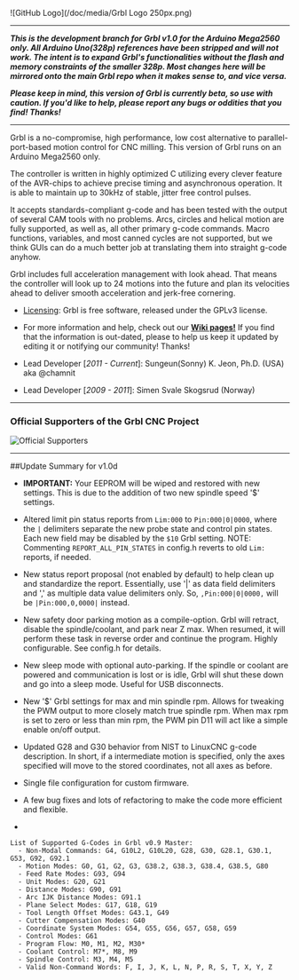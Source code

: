 ![GitHub Logo](/doc/media/Grbl Logo 250px.png)


***

_**This is the development branch for Grbl v1.0 for the Arduino Mega2560 only. All Arduino Uno(328p) references have been stripped and will not work. The intent is to expand Grbl's functionalities without the flash and memory constraints of the smaller 328p. Most changes here will be mirrored onto the main Grbl repo when it makes sense to, and vice versa.**_

_**Please keep in mind, this version of Grbl is currently beta, so use with caution. If you'd like to help, please report any bugs or oddities that you find! Thanks!**_

***

Grbl is a no-compromise, high performance, low cost alternative to parallel-port-based motion control for CNC milling. This version of Grbl runs on an Arduino Mega2560 only.

The controller is written in highly optimized C utilizing every clever feature of the AVR-chips to achieve precise timing and asynchronous operation. It is able to maintain up to 30kHz of stable, jitter free control pulses.

It accepts standards-compliant g-code and has been tested with the output of several CAM tools with no problems. Arcs, circles and helical motion are fully supported, as well as, all other primary g-code commands. Macro functions, variables, and most canned cycles are not supported, but we think GUIs can do a much better job at translating them into straight g-code anyhow.

Grbl includes full acceleration management with look ahead. That means the controller will look up to 24 motions into the future and plan its velocities ahead to deliver smooth acceleration and jerk-free cornering.

* [Licensing](https://github.com/grbl/grbl/wiki/Licensing): Grbl is free software, released under the GPLv3 license.

* For more information and help, check out our **[Wiki pages!](https://github.com/grbl/grbl/wiki)** If you find that the information is out-dated, please to help us keep it updated by editing it or notifying our community! Thanks!

* Lead Developer [_2011 - Current_]: Sungeun(Sonny) K. Jeon, Ph.D. (USA) aka @chamnit

* Lead Developer [_2009 - 2011_]: Simen Svale Skogsrud (Norway)

***

### Official Supporters of the Grbl CNC Project
![Official Supporters](https://dl.dropboxusercontent.com/u/2221997/Contributors.png)


***

##Update Summary for v1.0d
- **IMPORTANT:** Your EEPROM will be wiped and restored with new settings. This is due to the addition of two new spindle speed '$' settings.

- Altered limit pin status reports from `Lim:000` to `Pin:000|0|0000`, where the `|` delimiters separate the new probe state and control pin states. Each new field may be disabled by the `$10` Grbl setting. NOTE: Commenting `REPORT_ALL_PIN_STATES` in config.h reverts to old `Lim:` reports, if needed.

- New status report proposal (not enabled by default) to help clean up and standardize the report. Essentially, use '|' as data field delimiters and ',' as multiple data value delimiters only. So, `,Pin:000|0|0000,` will be `|Pin:000,0,0000|` instead.

- New safety door parking motion as a compile-option. Grbl will retract, disable the spindle/coolant, and park near Z max. When resumed, it will perform these task in reverse order and continue the program. Highly configurable. See config.h for details.

- New sleep mode with optional auto-parking. If the spindle or coolant are powered and communication is lost or is idle, Grbl will shut these down and go into a sleep mode. Useful for USB disconnects.

- New '$' Grbl settings for max and min spindle rpm. Allows for tweaking the PWM output to more closely match true spindle rpm. When max rpm is set to zero or less than min rpm, the PWM pin D11 will act like a simple enable on/off output.

- Updated G28 and G30 behavior from NIST to LinuxCNC g-code description. In short, if a intermediate motion is specified, only the axes specified will move to the stored coordinates, not all axes as before.

- Single file configuration for custom firmware.

- A few bug fixes and lots of refactoring to make the code more efficient and flexible.


-

``` 
List of Supported G-Codes in Grbl v0.9 Master:
  - Non-Modal Commands: G4, G10L2, G10L20, G28, G30, G28.1, G30.1, G53, G92, G92.1
  - Motion Modes: G0, G1, G2, G3, G38.2, G38.3, G38.4, G38.5, G80
  - Feed Rate Modes: G93, G94
  - Unit Modes: G20, G21
  - Distance Modes: G90, G91
  - Arc IJK Distance Modes: G91.1
  - Plane Select Modes: G17, G18, G19
  - Tool Length Offset Modes: G43.1, G49
  - Cutter Compensation Modes: G40
  - Coordinate System Modes: G54, G55, G56, G57, G58, G59
  - Control Modes: G61
  - Program Flow: M0, M1, M2, M30*
  - Coolant Control: M7*, M8, M9
  - Spindle Control: M3, M4, M5
  - Valid Non-Command Words: F, I, J, K, L, N, P, R, S, T, X, Y, Z
```
